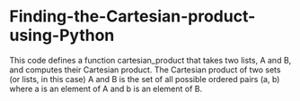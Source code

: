 # Finding-the-Cartesian-product-using-Python
This code defines a function cartesian_product that takes two lists, A and B, and computes their Cartesian product. The Cartesian product of two sets (or lists, in this case) A and B is the set of all possible ordered pairs (a, b) where a is an element of A and b is an element of B.
